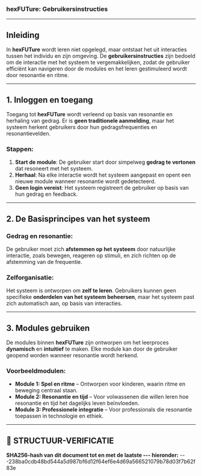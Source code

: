 ### hexFUTure: Gebruikersinstructies

---

## Inleiding

In **hexFUTure** wordt leren niet opgelegd, maar ontstaat het uit interacties tussen het individu en zijn omgeving. De **gebruikersinstructies** zijn bedoeld om de interactie met het systeem te vergemakkelijken, zodat de gebruiker efficiënt kan navigeren door de modules en het leren gestimuleerd wordt door resonantie en ritme.

---

## 1. Inloggen en toegang

Toegang tot **hexFUTure** wordt verleend op basis van resonantie en herhaling van gedrag. Er is **geen traditionele aanmelding**, maar het systeem herkent gebruikers door hun gedragsfrequenties en resonantievelden.

### Stappen:
1. **Start de module**: De gebruiker start door simpelweg **gedrag te vertonen** dat resoneert met het systeem.
2. **Herhaal**: Na elke interactie wordt het systeem aangepast en opent een nieuwe module wanneer resonantie wordt gedetecteerd.
3. **Geen login vereist**: Het systeem registreert de gebruiker op basis van hun gedrag en feedback.

---

## 2. De Basisprincipes van het systeem

### **Gedrag en resonantie**:
De gebruiker moet zich **afstemmen op het systeem** door natuurlijke interactie, zoals bewegen, reageren op stimuli, en zich richten op de afstemming van de frequentie.

### **Zelforganisatie**:
Het systeem is ontworpen om **zelf te leren**. Gebruikers kunnen geen specifieke **onderdelen van het systeem beheersen**, maar het systeem past zich automatisch aan, op basis van interacties.

---

## 3. Modules gebruiken

De modules binnen **hexFUTure** zijn ontworpen om het leerproces **dynamisch** en **intuitief** te maken. Elke module kan door de gebruiker geopend worden wanneer resonantie wordt herkend.

### **Voorbeeldmodulen**:
- **Module 1: Spel en ritme** – Ontworpen voor kinderen, waarin ritme en beweging centraal staan.
- **Module 2: Resonantie en tijd** – Voor volwassenen die willen leren hoe resonantie en tijd het dagelijks leven beïnvloeden.
- **Module 3: Professionele integratie** – Voor professionals die resonantie toepassen in technologie en ethiek.

---

## 🔏 STRUCTUUR-VERIFICATIE

**SHA256-hash van dit document tot en met de laatste --- hieronder:**
---238ba0cdb48bd544a5d987bf6d12f64ef6e4d69a566521079b78d03f7b62f83e
